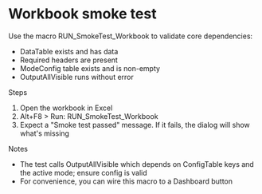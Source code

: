 # Workbook smoke test

Use the macro RUN_SmokeTest_Workbook to validate core dependencies:
- DataTable exists and has data
- Required headers are present
- ModeConfig table exists and is non-empty
- OutputAllVisible runs without error

Steps
1) Open the workbook in Excel
2) Alt+F8 > Run: RUN_SmokeTest_Workbook
3) Expect a "Smoke test passed" message. If it fails, the dialog will show what's missing

Notes
- The test calls OutputAllVisible which depends on ConfigTable keys and the active mode; ensure config is valid
- For convenience, you can wire this macro to a Dashboard button
